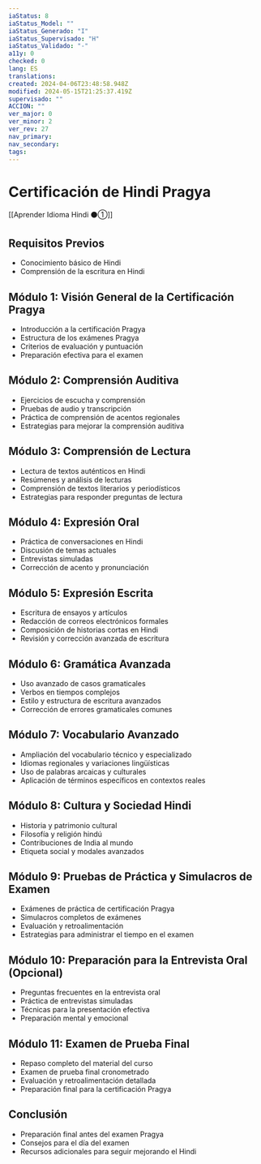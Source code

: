 ```yaml
---
iaStatus: 8
iaStatus_Model: ""
iaStatus_Generado: "I"
iaStatus_Supervisado: "H"
iaStatus_Validado: "-"
a11y: 0
checked: 0
lang: ES
translations: 
created: 2024-04-06T23:48:58.948Z
modified: 2024-05-15T21:25:37.419Z
supervisado: ""
ACCION: ""
ver_major: 0
ver_minor: 2
ver_rev: 27
nav_primary: 
nav_secondary: 
tags:
---
```

# Certificación de Hindi Pragya

[[Aprender Idioma Hindi ⚫①]]

## Requisitos Previos
- Conocimiento básico de Hindi
- Comprensión de la escritura en Hindi

## Módulo 1: Visión General de la Certificación Pragya
- Introducción a la certificación Pragya
- Estructura de los exámenes Pragya
- Criterios de evaluación y puntuación
- Preparación efectiva para el examen

## Módulo 2: Comprensión Auditiva
- Ejercicios de escucha y comprensión
- Pruebas de audio y transcripción
- Práctica de comprensión de acentos regionales
- Estrategias para mejorar la comprensión auditiva

## Módulo 3: Comprensión de Lectura
- Lectura de textos auténticos en Hindi
- Resúmenes y análisis de lecturas
- Comprensión de textos literarios y periodísticos
- Estrategias para responder preguntas de lectura

## Módulo 4: Expresión Oral
- Práctica de conversaciones en Hindi
- Discusión de temas actuales
- Entrevistas simuladas
- Corrección de acento y pronunciación

## Módulo 5: Expresión Escrita
- Escritura de ensayos y artículos
- Redacción de correos electrónicos formales
- Composición de historias cortas en Hindi
- Revisión y corrección avanzada de escritura

## Módulo 6: Gramática Avanzada
- Uso avanzado de casos gramaticales
- Verbos en tiempos complejos
- Estilo y estructura de escritura avanzados
- Corrección de errores gramaticales comunes

## Módulo 7: Vocabulario Avanzado
- Ampliación del vocabulario técnico y especializado
- Idiomas regionales y variaciones lingüísticas
- Uso de palabras arcaicas y culturales
- Aplicación de términos específicos en contextos reales

## Módulo 8: Cultura y Sociedad Hindi
- Historia y patrimonio cultural
- Filosofía y religión hindú
- Contribuciones de India al mundo
- Etiqueta social y modales avanzados

## Módulo 9: Pruebas de Práctica y Simulacros de Examen
- Exámenes de práctica de certificación Pragya
- Simulacros completos de exámenes
- Evaluación y retroalimentación
- Estrategias para administrar el tiempo en el examen

## Módulo 10: Preparación para la Entrevista Oral (Opcional)
- Preguntas frecuentes en la entrevista oral
- Práctica de entrevistas simuladas
- Técnicas para la presentación efectiva
- Preparación mental y emocional

## Módulo 11: Examen de Prueba Final
- Repaso completo del material del curso
- Examen de prueba final cronometrado
- Evaluación y retroalimentación detallada
- Preparación final para la certificación Pragya

## Conclusión
- Preparación final antes del examen Pragya
- Consejos para el día del examen
- Recursos adicionales para seguir mejorando el Hindi

